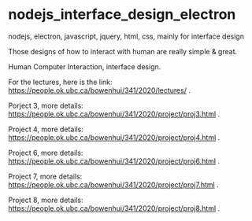 # nodejs_interface_design_electron
nodejs, electron, javascript, jquery, html, css, mainly for interface design

Those designs of how to interact with human are really simple & great.

Human Computer Interaction, interface design.

For the lectures, here is the link: https://people.ok.ubc.ca/bowenhui/341/2020/lectures/ .

Porject 3, more details: https://people.ok.ubc.ca/bowenhui/341/2020/project/proj3.html .

Project 4, more details: https://people.ok.ubc.ca/bowenhui/341/2020/project/proj4.html .

Project 6, more details: https://people.ok.ubc.ca/bowenhui/341/2020/project/proj6.html .

Project 7, more details: https://people.ok.ubc.ca/bowenhui/341/2020/project/proj7.html .

Project 8, more details: https://people.ok.ubc.ca/bowenhui/341/2020/project/proj8.html .


